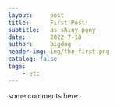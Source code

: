 ```yaml
---
layout:     post
title:      First Post!
subtitle:   as shiny pony
date:       2022-7-18
author:     bigdog
header-img: img/the-first.png
catalog: false
tags:
    - etc
---
```



some comments here.